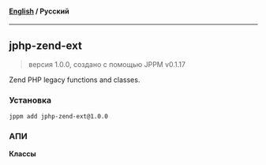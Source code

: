 #### [English](README.md) / **Русский**

---

## jphp-zend-ext
> версия 1.0.0, создано с помощью JPPM v0.1.17

Zend PHP legacy functions and classes.

### Установка
```
jppm add jphp-zend-ext@1.0.0
```

### АПИ
**Классы**